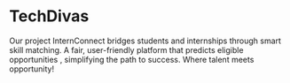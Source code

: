# TechDivas
Our project InternConnect bridges students and internships through smart skill matching. A fair, user-friendly platform that predicts eligible opportunities , simplifying the path to success. Where talent meets opportunity!
